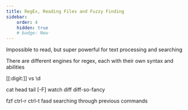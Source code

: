```yaml
---
title: RegEx, Reading Files and Fuzzy Finding
sidebar:
    order: 4
    hidden: true
    # badge: New
---
```


Impossible to read, but super powerful for text processing and searching

There are different engines for regex, each with their own syntax and abilities

[[:digit:]] vs \d

cat
head
tail [-F]
watch
diff
diff-so-fancy

fzf
    ctrl-r
    ctrl-t
fasd
searching through previous commands
